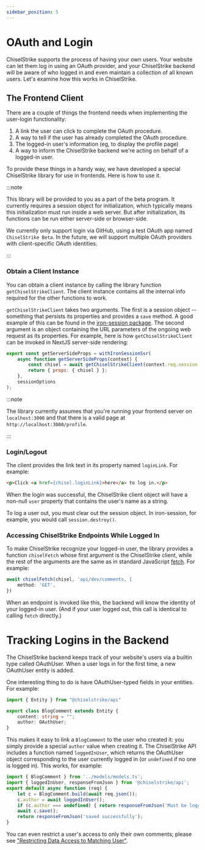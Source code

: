 ```yaml
---
sidebar_position: 5
---
```

# OAuth and Login

ChiselStrike supports the process of having your own users.  Your
website can let them log in using an OAuth provider, and your
ChiselStrike backend will be aware of who logged in and even maintain
a collection of all known users.  Let's examine how this works in
ChiselStrike.

## The Frontend Client

There are a couple of things the frontend needs when implementing the
user-login functionality:
1. A link the user can click to complete the OAuth procedure.
2. A way to tell if the user has already completed the OAuth
   procedure.
3. The logged-in user's information (eg, to display the profile page)
4. A way to inform the ChiselStrike backend we're acting on behalf of
   a logged-in user.

To provide these things in a handy way, we have developed a special
ChiselStrike library for use in frontends.  Here is how to use it.

:::note

This library will be provided to you as a part of the beta program.
It currently requires a session object for initialization, which
typically means this initialization must run inside a web server.  But
after initialization, its functions can be run either server-side or
browser-side.

We currently only support login via GitHub, using a test OAuth app
named `ChiselStrike Beta`.  In the future, we will support multiple
OAuth providers with client-specific OAuth identities.

:::

### Obtain a Client Instance

You can obtain a client instance by calling the library function
`getChiselStrikeClient`.  The client instance contains all the
internal info required for the other functions to work.

`getChiselStrikeClient` takes two arguments.  The first is a session
object -- something that persists its properties and provides a `save`
method.  A good example of this can be found in the [iron-session
package](https://github.com/vvo/iron-session/blob/0ac0b1b431783c28fbae86697239df55d461bc12/src/index.ts#L76).
The second argument is an object containing the URL parameters of the
ongoing web request as its properties.  For example, here is how
`getChiselStrikeClient` can be invoked in NextJS server-side
rendering:

```javascript
export const getServerSideProps = withIronSessionSsr(
    async function getServerSideProps(context) {
        const chisel = await getChiselStrikeClient(context.req.session, context.query);
        return { props: { chisel } };
    },
    sessionOptions
);
```

:::note

The library currently assumes that you're running your frontend server
on `localhost:3000` and that there is a valid page at
`http://localhost:3000/profile`.

:::

### Login/Logout

The client provides the link text in its property named `loginLink`.
For example:

```html
<p>Click <a href={chisel.loginLink}>here</a> to log in.</p>
```

When the login was successful, the ChiselStrike client object will
have a non-null `user` property that contains the user's name as a
string.

To log a user out, you must clear out the session object.  In
iron-session, for example, you would call `session.destroy()`.

### Accessing ChiselStrike Endpoints While Logged In

To make ChiselStrike recognize your logged-in user, the library
provides a function `chiselFetch` whose first argument is the
ChiselStrike client, while the rest of the arguments are the same as
in standard JavaScript
[fetch](https://developer.mozilla.org/en-US/docs/Web/API/fetch).  For
example:

```javascript
await chiselFetch(chisel, 'api/dev/comments, {
    method: 'GET',
})
```

When an endpoint is invoked like this, the backend will know the
identity of your logged-in user.  (And if your user logged out, this
call is identical to calling `fetch` directly.)

# Tracking Logins in the Backend

The ChiselStrike backend keeps track of your website's users via a
builtin type called OAuthUser.  When a user logs in for the first
time, a new OAuthUser entity is added.

One interesting thing to do is have OAuthUser-typed fields in your
entities.  For example:

```typescript title="my-backend/models/models.ts"
import { Entity } from "@chiselstrike/api"

export class BlogComment extends Entity {
    content: string = "";
    author: OAuthUser;
}
```

This makes it easy to link a `BlogComment` to the user who created it:
you simply provide a special `author` value when creating it.  The
ChiselStrike API includes a function named `loggedInUser`, which
returns the OAuthUser object corresponding to the user currently
logged in (or `undefined` if no one is logged in).  This works, for
example:

```typescript title="my-backend/endpoints/example.ts"
import { BlogComment } from '../models/models.ts';
import { loggedInUser, responseFromJson } from '@chiselstrike/api';
export default async function (req) {
    let c = BlogComment.build(await req.json());
    c.author = await loggedInUser();
    if (c.author === undefined) { return responseFromJson('Must be logged in', 401) }
    await c.save();
    return responseFromJson('saved successfully');
}
```

You can even restrict a user's access to only their own comments;
please see ["Restricting Data Access to Matching
User"](pol#restricting-data-access-to-matching-user).

